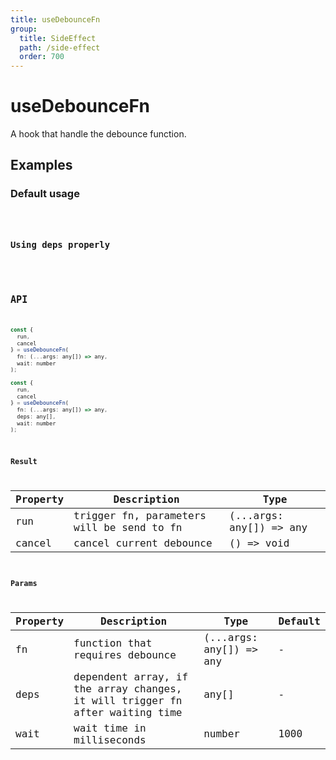 ```yaml
---
title: useDebounceFn
group:
  title: SideEffect
  path: /side-effect
  order: 700
---
```


# useDebounceFn

A hook that handle the debounce function.

## Examples

### Default usage

<code src="./demo/demo1.tsx" />

### Using deps properly

<code src="./demo/demo2.tsx" />

## API

```javascript
const {
  run,
  cancel
} = useDebounceFn(
  fn: (...args: any[]) => any,
  wait: number
);

const {
  run,
  cancel
} = useDebounceFn(
  fn: (...args: any[]) => any,
  deps: any[],
  wait: number
);
```

### Result

| Property | Description                               | Type                    |
|----------|-------------------------------------------|-------------------------|
| run      | trigger fn, parameters will be send to fn | (...args: any[]) => any |
| cancel   | cancel current debounce                   | () => void              |

### Params

| Property | Description                                                                  | Type                    | Default |
|----------|------------------------------------------------------------------------------|-------------------------|---------|
| fn       | function that requires debounce                                              | (...args: any[]) => any | -       |
| deps     | dependent array, if the array changes, it will trigger fn after waiting time | any[]                   | -       |
| wait     | wait time in milliseconds                                                    | number                  | 1000    |
